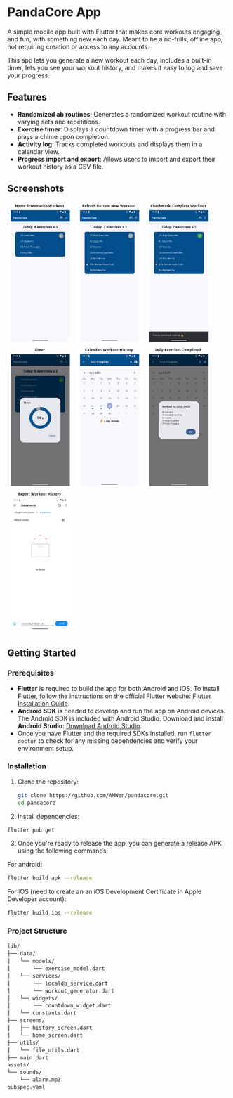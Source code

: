 # PandaCore App

A simple mobile app built with Flutter that makes core workouts engaging and fun, with something new each day. Meant to be a no-frills, offline app, not requiring creation or access to any accounts.

This app lets you generate a new workout each day, includes a built-in timer, lets you see your workout history, and makes it easy to log and save your progress.

## Features

- **Randomized ab routines**: Generates a randomized workout routine with varying sets and repetitions.
- **Exercise timer**: Displays a countdown timer with a progress bar and plays a chime upon completion.
- **Activity log**: Tracks completed workouts and displays them in a calendar view.
- **Progress import and export**: Allows users to import and export their workout history as a CSV file.

## Screenshots
<div style="text-align: left;">
  <img src="assets/screenshots/1_primary_screen.png" width="150px" style="display: inline-block; margin-right: 4px;"/>
  <img src="assets/screenshots/2_refresh.png" width="150px" style="display: inline-block; margin-right: 4px;"/>
  <img src="assets/screenshots/3_checkmark.png" width="150px" style="display: inline-block; margin-right: 4px;"/>
  <img src="assets/screenshots/4_timer.png" width="150px" style="display: inline-block; margin-right: 4px;"/>
  <img src="assets/screenshots/5_workout_history.png" width="150px" style="display: inline-block; margin-right: 4px;"/>
  <img src="assets/screenshots/6_daily_history.png" width="150px" style="display: inline-block; margin-right: 4px;"/>
  <img src="assets/screenshots/7_export.png" width="150px" style="display: inline-block; margin-right: 4px;"/>
</div>

## Getting Started

### Prerequisites

- **Flutter** is required to build the app for both Android and iOS. To install Flutter, follow the instructions on the official Flutter website: [Flutter Installation Guide](https://flutter.dev/docs/get-started/install).
- **Android SDK** is needed to develop and run the app on Android devices. The Android SDK is included with Android Studio. Download and install **Android Studio**: [Download Android Studio](https://developer.android.com/studio).
- Once you have Flutter and the required SDKs installed, run `flutter doctor` to check for any missing dependencies and verify your environment setup.

### Installation

1. Clone the repository:
   ```bash
   git clone https://github.com/AMWen/pandacore.git
   cd pandacore
    ```

2. Install dependencies:
```bash
flutter pub get
```

3. Once you're ready to release the app, you can generate a release APK using the following commands:

For android:
```bash
flutter build apk --release
```

For iOS (need to create an an iOS Development Certificate in Apple Developer account):
```bash
flutter build ios --release
```

### Project Structure

```bash
lib/
├── data/
│   └── models/
│       └── exercise_model.dart
│   └── services/
│       └── localdb_service.dart
│       └── workout_generator.dart
│   └── widgets/
│       └── countdown_widget.dart
│   └── constants.dart
├── screens/
│   ├── history_screen.dart
│   └── home_screen.dart
├── utils/
│   └── file_utils.dart
├── main.dart
assets/
└── sounds/
    └── alarm.mp3
pubspec.yaml
```